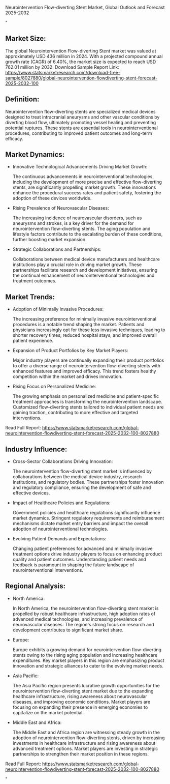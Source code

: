 Neurointervention Flow-diverting Stent Market, Global Outlook and Forecast 2025-2032

"<h2>Market Size:</h2>
<p>The global Neurointervention Flow-diverting Stent market was valued at approximately USD 436 million in 2024. With a projected compound annual growth rate (CAGR) of 6.40%, the market size is expected to reach USD 762.01 million by 2032. Download Sample Report Link: <a href='https://www.statsmarketresearch.com/download-free-sample/8027880/global-neurointervention-flowdiverting-stent-forecast-2025-2032-100'>https://www.statsmarketresearch.com/download-free-sample/8027880/global-neurointervention-flowdiverting-stent-forecast-2025-2032-100</a></p>

<h2>Definition:</h2>
<p>Neurointervention flow-diverting stents are specialized medical devices designed to treat intracranial aneurysms and other vascular conditions by diverting blood flow, ultimately promoting vessel healing and preventing potential ruptures. These stents are essential tools in neurointerventional procedures, contributing to improved patient outcomes and long-term efficacy.</p>

<h2>Market Dynamics:</h2>
<ul>
  <li>Innovative Technological Advancements Driving Market Growth:
    <p>The continuous advancements in neurointerventional technologies, including the development of more precise and effective flow-diverting stents, are significantly propelling market growth. These innovations enhance the procedural success rates and patient safety, fostering the adoption of these devices worldwide.</p>
  </li>
  <li>Rising Prevalence of Neurovascular Diseases:
    <p>The increasing incidence of neurovascular disorders, such as aneurysms and strokes, is a key driver for the demand for neurointervention flow-diverting stents. The aging population and lifestyle factors contribute to the escalating burden of these conditions, further boosting market expansion.</p>
  </li>
   <li>Strategic Collaborations and Partnerships:
    <p>Collaborations between medical device manufacturers and healthcare institutions play a crucial role in driving market growth. These partnerships facilitate research and development initiatives, ensuring the continual enhancement of neurointerventional technologies and treatment outcomes.</p>
  </li>
</ul>

<h2>Market Trends:</h2>
<ul>
  <li>Adoption of Minimally Invasive Procedures:
    <p>The increasing preference for minimally invasive neurointerventional procedures is a notable trend shaping the market. Patients and physicians increasingly opt for these less invasive techniques, leading to shorter recovery times, reduced hospital stays, and improved overall patient experience.</p>
  </li>
  <li>Expansion of Product Portfolios by Key Market Players:
    <p>Major industry players are continually expanding their product portfolios to offer a diverse range of neurointervention flow-diverting stents with enhanced features and improved efficacy. This trend fosters healthy competition within the market and drives innovation.</p>
  </li>
  <li>Rising Focus on Personalized Medicine:
    <p>The growing emphasis on personalized medicine and patient-specific treatment approaches is transforming the neurointervention landscape. Customized flow-diverting stents tailored to individual patient needs are gaining traction, contributing to more effective and targeted interventions.</p>
</ul>
<p>Read Full Report: <a href='https://www.statsmarketresearch.com/global-neurointervention-flowdiverting-stent-forecast-2025-2032-100-8027880'>https://www.statsmarketresearch.com/global-neurointervention-flowdiverting-stent-forecast-2025-2032-100-8027880</a></p>

<h2>Industry Influence:</h2>
<ul>
  <li>Cross-Sector Collaborations Driving Innovation:
    <p>The neurointervention flow-diverting stent market is influenced by collaborations between the medical device industry, research institutions, and regulatory bodies. These partnerships foster innovation and regulatory compliance, ensuring the development of safe and effective devices.</p>
  </li>
  <li>Impact of Healthcare Policies and Regulations:
    <p>Government policies and healthcare regulations significantly influence market dynamics. Stringent regulatory requirements and reimbursement mechanisms dictate market entry barriers and impact the overall adoption of neurointerventional technologies.</p>
  </li>
  <li>Evolving Patient Demands and Expectations:
    <p>Changing patient preferences for advanced and minimally invasive treatment options drive industry players to focus on enhancing product quality and patient outcomes. Understanding patient needs and feedback is paramount in shaping the future landscape of neurointerventional interventions.</p>
</ul>

<h2>Regional Analysis:</h2>
<ul>
  <li>North America:
    <p>In North America, the neurointervention flow-diverting stent market is propelled by robust healthcare infrastructure, high adoption rates of advanced medical technologies, and increasing prevalence of neurovascular diseases. The region's strong focus on research and development contributes to significant market share.</p>
  </li>
  <li>Europe:
    <p>Europe exhibits a growing demand for neurointervention flow-diverting stents owing to the rising aging population and increasing healthcare expenditures. Key market players in this region are emphasizing product innovation and strategic alliances to cater to the evolving market needs.</p>
  </li>
  <li>Asia Pacific:
    <p>The Asia Pacific region presents lucrative growth opportunities for the neurointervention flow-diverting stent market due to the expanding healthcare infrastructure, rising awareness about neurovascular diseases, and improving economic conditions. Market players are focusing on expanding their presence in emerging economies to capitalize on the market potential.</p>
  </li>
  <li>Middle East and Africa:
    <p>The Middle East and Africa region are witnessing steady growth in the adoption of neurointervention flow-diverting stents, driven by increasing investments in healthcare infrastructure and rising awareness about advanced treatment options. Market players are investing in strategic partnerships to strengthen their market position in these regions.</p>
  </li>
</ul>
<p>Read Full Report: <a href='https://www.statsmarketresearch.com/global-neurointervention-flowdiverting-stent-forecast-2025-2032-100-8027880'>https://www.statsmarketresearch.com/global-neurointervention-flowdiverting-stent-forecast-2025-2032-100-8027880</a></p>"
